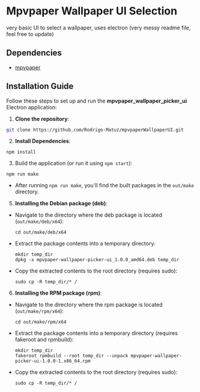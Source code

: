 # Mpvpaper Wallpaper UI Selection

very basic UI to select a wallpaper, uses electron
(very messy readme file, feel free to update)

## Dependencies

-   [mpvpaper](https://github.com/GhostNaN/mpvpaper)

## Installation Guide

Follow these steps to set up and run the **mpvpaper_wallpaper_picker_ui** Electron application:

1. **Clone the repository**:

```bash
git clone https://github.com/Rodrigo-Matuz/mpvpaperWallpaperUI.git
```

2. **Install Dependencies**:

```
npm install
```

3. Build the application (or run it using `npm start`):

```
npm run make

```

-   After running `npm run make`, you'll find the built packages in the `out/make` directory.

5. **Installing the Debian package (deb)**:

-   Navigate to the directory where the deb package is located (`out/make/deb/x64`):
    ```
    cd out/make/deb/x64
    ```
-   Extract the package contents into a temporary directory:
    ```
    mkdir temp_dir
    dpkg -x mpvpaper-wallpaper-picker-ui_1.0.0_amd64.deb temp_dir
    ```
-   Copy the extracted contents to the root directory (requires sudo):
    ```
    sudo cp -R temp_dir/* /
    ```

6. **Installing the RPM package (rpm)**:

-   Navigate to the directory where the rpm package is located (`out/make/rpm/x64`):
    ```
    cd out/make/rpm/x64
    ```
-   Extract the package contents into a temporary directory (requires fakeroot and rpmbuild):
    ```
    mkdir temp_dir
    fakeroot rpmbuild --root temp_dir --unpack mpvpaper-wallpaper-picker-ui-1.0.0-1.x86_64.rpm
    ```
-   Copy the extracted contents to the root directory (requires sudo):
    ```
    sudo cp -R temp_dir/* /
    ```
